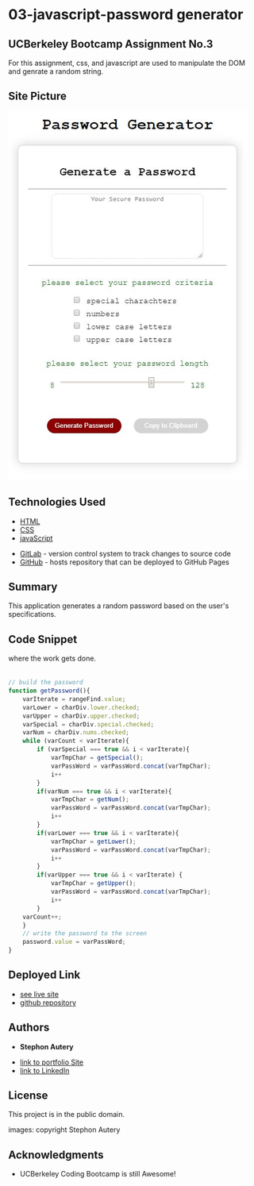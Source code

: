 # 03-javascript-password generator

## UCBerkeley Bootcamp Assignment No.3 

For this assignment, css, and javascript are used to manipulate the DOM and genrate a random string.

## Site Picture
![Site](./images/2020-ucb-03-password-generator-snip.jpg)

## Technologies Used
* [HTML](https://developer.mozilla.org/en-US/docs/Web/HTML)
* [CSS](https://developer.mozilla.org/en-US/docs/Web/CSS)
* [javaScript](https://developer.mozilla.org/en-US/docs/Web/JavaScript)
- [GitLab](https://gitlab.com/) - version control system to track changes to source code
- [GitHub](https://github.com/) - hosts repository that can be deployed to GitHub Pages

## Summary 
This application generates a random password based on the user's specifications.

## Code Snippet
where the work gets done.

```javaScript

// build the password
function getPassword(){
    varIterate = rangeFind.value;
    varLower = charDiv.lower.checked;
    varUpper = charDiv.upper.checked;
    varSpecial = charDiv.special.checked;
    varNum = charDiv.nums.checked;
    while (varCount < varIterate){
        if (varSpecial === true && i < varIterate){
            varTmpChar = getSpecial();
            varPassWord = varPassWord.concat(varTmpChar);
            i++     
        }
        if(varNum === true && i < varIterate){
            varTmpChar = getNum();
            varPassWord = varPassWord.concat(varTmpChar);
            i++
        }
        if(varLower === true && i < varIterate){
            varTmpChar = getLower();
            varPassWord = varPassWord.concat(varTmpChar);
            i++                   
        }
        if(varUpper === true && i < varIterate) {
            varTmpChar = getUpper();
            varPassWord = varPassWord.concat(varTmpChar);
            i++                  
        }
    varCount++;
    }   
    // write the password to the screen
    password.value = varPassWord;
}

```

## Deployed Link

* [see live site](https://stephonautery.github.io/2020-ucb-03-javascript-password-generator/)
* [github repository](https://github.com/StephonAutery/2020-ucb-03-javascript-password-generator)

## Authors

* **Stephon Autery** 

- [link to portfolio Site](https://github.com/StephonAutery)
- [link to LinkedIn](https://www.linkedin.com/in/stephon-a-1bb575198/)

## License

This project is in the public domain.

images: copyright Stephon Autery

## Acknowledgments

* UCBerkeley Coding Bootcamp is still Awesome!
